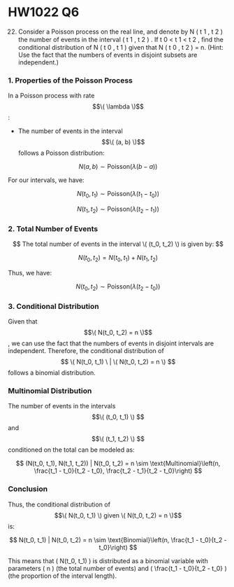 # HW1022 Q6
22. Consider a Poisson process on the real line, and denote by N ( t 1 , t 2 ) the number
of events in the interval ( t 1 , t 2 ) . If t 0 < t 1 < t 2 , ﬁnd the conditional distribution of
N ( t 0 , t 1 ) given that N ( t 0 , t 2 ) = n. (Hint: Use the fact that the numbers of events
in disjoint subsets are independent.)


### 1. Properties of the Poisson Process


In a Poisson process with rate $$\( \lambda \)$$:

- The number of events in the interval $$\( (a, b) \)$$ follows a Poisson distribution:

$$
N(a, b) \sim \text{Poisson}(\lambda (b - a))
$$

For our intervals, we have:

$$
N(t_0, t_1) \sim \text{Poisson}(\lambda (t_1 - t_0))
$$

$$
N(t_1, t_2) \sim \text{Poisson}(\lambda (t_2 - t_1))
$$

### 2. Total Number of Events

$$
The total number of events in the interval \( (t_0, t_2) \) is given by:
$$

$$
N(t_0, t_2) = N(t_0, t_1) + N(t_1, t_2)
$$

Thus, we have:

$$
N(t_0, t_2) \sim \text{Poisson}(\lambda (t_2 - t_0))
$$

### 3. Conditional Distribution


Given that  $$\( N(t_0, t_2) = n \)$$  , we can use the fact that the numbers of events in disjoint intervals are independent. Therefore, the conditional distribution of $$ \( N(t_0, t_1) \  |  \( N(t_0, t_2) = n \) $$  follows a binomial distribution.


### Multinomial Distribution


The number of events in the intervals $$\( (t_0, t_1) \) $$and $$\( (t_1, t_2) \) $$conditioned on the total can be modeled as:


$$
(N(t_0, t_1), N(t_1, t_2)) | N(t_0, t_2) = n \sim \text{Multinomial}\left(n, \frac{t_1 - t_0}{t_2 - t_0}, \frac{t_2 - t_1}{t_2 - t_0}\right)
$$

### Conclusion

Thus, the conditional distribution of $$\( N(t_0, t_1) \) given \( N(t_0, t_2) = n \)$$ is:

$$
N(t_0, t_1) | N(t_0, t_2) = n \sim \text{Binomial}\left(n, \frac{t_1 - t_0}{t_2 - t_0}\right)
$$

This means that \( N(t_0, t_1) \) is distributed as a binomial variable with parameters \( n \) (the total number of events) and \( \frac{t_1 - t_0}{t_2 - t_0} \) (the proportion of the interval length).
